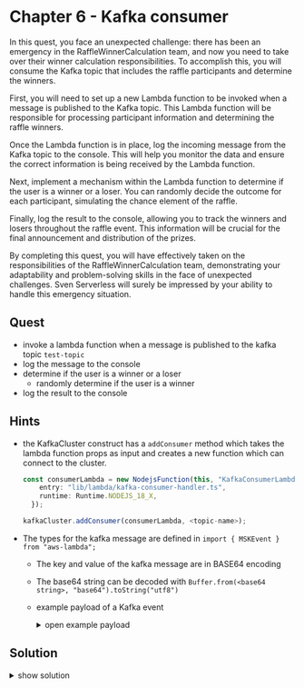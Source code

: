 # Chapter 6 - Kafka consumer

In this quest, you face an unexpected challenge: there has been an emergency in the RaffleWinnerCalculation team, and now you need to take over their winner calculation responsibilities. 
To accomplish this, you will consume the Kafka topic that includes the raffle participants and determine the winners.

First, you will need to set up a new Lambda function to be invoked when a message is published to the Kafka topic. 
This Lambda function will be responsible for processing participant information and determining the raffle winners.

Once the Lambda function is in place, log the incoming message from the Kafka topic to the console. 
This will help you monitor the data and ensure the correct information is being received by the Lambda function.

Next, implement a mechanism within the Lambda function to determine if the user is a winner or a loser. 
You can randomly decide the outcome for each participant, simulating the chance element of the raffle.

Finally, log the result to the console, allowing you to track the winners and losers throughout the raffle event. 
This information will be crucial for the final announcement and distribution of the prizes.

By completing this quest, you will have effectively taken on the responsibilities of the RaffleWinnerCalculation team, demonstrating your adaptability and problem-solving skills in the face of unexpected challenges. 
Sven Serverless will surely be impressed by your ability to handle this emergency situation.

## Quest

- invoke a lambda function when a message is published to the kafka topic `test-topic`
- log the message to the console
- determine if the user is a winner or a loser
  - randomly determine if the user is a winner
- log the result to the console

## Hints

- the KafkaCluster construct has a `addConsumer` method which takes the lambda function props as input and creates a new function which can connect to the cluster.
  ```typescript
  const consumerLambda = new NodejsFunction(this, "KafkaConsumerLambda", {
      entry: "lib/lambda/kafka-consumer-handler.ts",
      runtime: Runtime.NODEJS_18_X,
    });

  kafkaCluster.addConsumer(consumerLambda, <topic-name>);
  ```
- The types for the kafka message are defined in `import { MSKEvent } from "aws-lambda";`

  - The key and value of the kafka message are in BASE64 encoding
  - The base64 string can be decoded with `Buffer.from(<base64 string>, "base64").toString("utf8")`
  - example payload of a Kafka event
    <details>
    <summary>open example payload</summary>

    ```json
    {
      "eventSource": "aws:kafka",
      "eventSourceArn": "arn:aws:kafka:eu-central-1:XXXXXXXXXXXX:cluster/MyServerlessClusterPrivate/204abc61-1e2f-4a5c-bd2e-889893553cfa-s1",
      "bootstrapServers": "boot-xxxxxxx.c1.kafka-serverless.eu-central-1.amazonaws.com:9098",
      "records": {
        "test-topic-0": [
          {
            "topic": "test-topic",
            "partition": 0,
            "offset": 7,
            "timestamp": 1677225002486,
            "timestampType": "CREATE_TIME",
            "key": "YzRjMGQwYTQtYWUxNC00ZTY1LTk3YTctZWQ1NTY2MDZhMmVm",
            "value": "eyJuYW1lIjoiR2VvcmciLCJpZCI6ImM0YzBkMGE0LWFlMTQtNGU2NS05N2E3LWVkNTU2NjA2YTJlZiIsInRpbWVzdGFtcCI6IjIwMjMtMDItMjRUMDc6NDk6NTcuNTc2WiJ9",
            "headers": []
          }
        ]
      }
    }
    ```

    </details>

## Solution

<details>
<summary>show solution</summary>

1. Create a lambda to consume the kafka messages in `lib/stack.ts`

   ```typescript
   const consumerLambda = new NodejsFunction(this, "KafkaConsumerLambda", {
     entry: "lib/lambda/kafka-consumer-handler.ts",
     runtime: Runtime.NODEJS_18_X,
   });
   ```

2. Add the consumer to the kafka cluster in `lib/stack.ts`

   ```typescript
   kafkaCluster.addConsumer(consumerLambda);
   ```

3. Implement the kafka handler in `lib/lambda/kafka-consumer-handler.ts`

   ```typescript
   export const handler = async (event: MSKEvent) => {
     // loop over all topics
     for (const topic in event.records) {
       // loop over all records in the topic
       for (const record of event.records[topic]) {
         // decode the key and value of the kafka message
         const key = Buffer.from(record.key, "base64").toString("utf-8");
         const value = Buffer.from(record.value, "base64").toString("utf-8");

         // the value is a json string, parse it to an object
         const valueJson = JSON.parse(value);
         const kafkaMessage = {
           raw: record,
           parsed: {
             key,
             value,
             valueJson,
           },
         };

         console.log(JSON.stringify(kafkaMessage));
         // determine if the user is a winner or a loser
         const isWinner = randomInt(2) === 1;
         console.log(`${valueJson.name} is winner: ${isWinner}`);
       }
     }
   };
   ```

</details>
